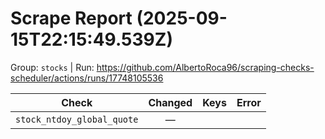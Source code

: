 # Scrape Report (2025-09-15T22:15:49.539Z)

Group: `stocks`  |  Run: https://github.com/AlbertoRoca96/scraping-checks-scheduler/actions/runs/17748105536

| Check | Changed | Keys | Error |
|---|:---:|:--|:--|
| `stock_ntdoy_global_quote` | — |  |  |
